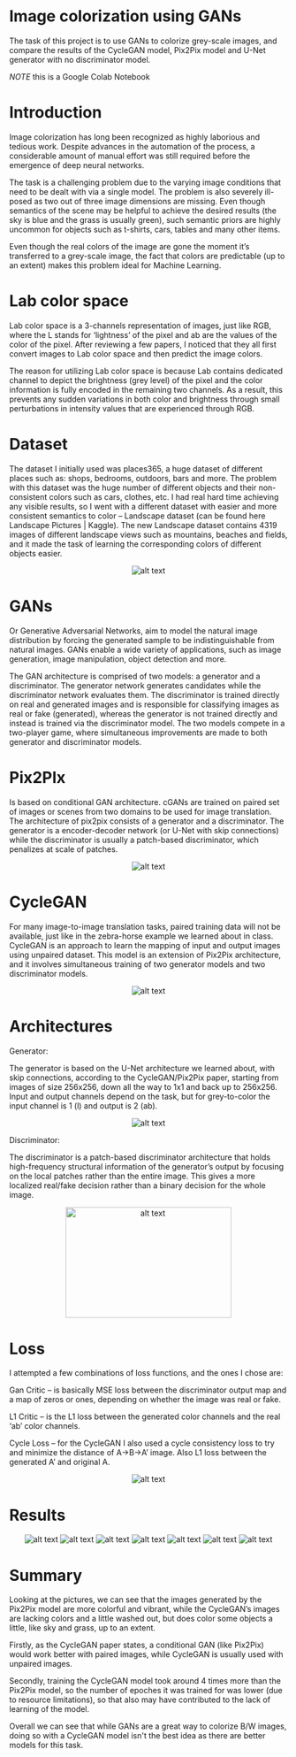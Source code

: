 # Image colorization using GANs

The task of this project is to use GANs to colorize grey-scale images, and compare the results of the CycleGAN model, Pix2Pix model and U-Net generator with no discriminator model.

*NOTE* this is a Google Colab Notebook

# Introduction

Image colorization has long been recognized as highly laborious and tedious work. Despite advances in the automation of the process, a considerable amount of manual effort was still required before the emergence of deep neural networks. 

The task is a challenging problem due to the varying image conditions that need to be dealt with via a single model. The problem is also severely ill-posed as two out of three image dimensions are missing. Even though semantics of the scene may be helpful to achieve the desired results (the sky is blue and the grass is usually green), such semantic priors are highly uncommon for objects such as t-shirts, cars, tables and many other items.

Even though the real colors of the image are gone the moment it’s transferred to a grey-scale image, the fact that colors are predictable (up to an extent) makes this problem ideal for Machine Learning.

# Lab color space

Lab color space is a 3-channels representation of images, just like RGB, where the L stands for ‘lightness’ of the pixel and ab are the values of the color of the pixel. After reviewing a few papers, I noticed that they all first convert images to Lab color space and then predict the image colors. 

The reason for utilizing Lab color space is because Lab contains dedicated channel to depict the brightness (grey level) of the pixel and the color information is fully encoded in the remaining two channels. As a result, this prevents any sudden variations in both color and brightness through small perturbations in intensity values that are experienced through RGB.

# Dataset

The dataset I initially used was places365, a huge dataset of different places such as: shops, bedrooms, outdoors, bars and more. 
The problem with this dataset was the huge number of different objects and their non-consistent colors such as cars, clothes, etc. 
I had real hard time achieving any visible results, so I went with a different dataset with easier and more consistent semantics to color – Landscape dataset (can be found here Landscape Pictures | Kaggle).
The new Landscape dataset contains 4319 images of different landscape views such as mountains, beaches and fields, and it made the task of learning the corresponding colors of different objects easier.

<p float="center" align="center">
  <img src="https://user-images.githubusercontent.com/66253761/137330568-4580adb8-8c5a-4f78-9fcb-cb9422400fe2.png" alt="alt text">
</p>

# GANs

Or Generative Adversarial Networks, aim to model the natural image distribution by forcing the generated sample to be indistinguishable from natural images. GANs enable a wide variety of applications, such as image generation, image manipulation, object detection and more.

The GAN architecture is comprised of two models: a generator and a discriminator. The generator network generates candidates while the discriminator network evaluates them.
The discriminator is trained directly on real and generated images and is responsible for classifying images as real or fake (generated), whereas the generator is not trained directly and instead is trained via the discriminator model.
The two models compete in a two-player game, where simultaneous improvements are made to both generator and discriminator models.

# Pix2PIx

Is based on conditional GAN architecture. cGANs are trained on paired set of images or scenes from two domains to be used for image translation. 
The architecture of pix2pix consists of a generator and a discriminator. The generator is a encoder-decoder network (or U-Net with skip connections) while the discriminator is usually a patch-based discriminator, which penalizes at scale of patches. 

<p float="center" align="center">
  <img src="https://user-images.githubusercontent.com/66253761/137331361-f1807257-6179-4a68-8155-968ecd821378.png" alt="alt text">
</p>

# CycleGAN

For many image-to-image translation tasks, paired training data will not be available, just like in the zebra-horse example we learned about in class. 
CycleGAN is an approach to learn the mapping of input and output images using unpaired dataset. 
This model is an extension of Pix2Pix architecture, and it involves simultaneous training of two generator models and two discriminator models.

<p float="center" align="center">
  <img src="https://user-images.githubusercontent.com/66253761/137331057-8651f528-8756-4796-bec2-0e26eef5d83f.png" alt="alt text">
</p>

# Architectures

Generator:

The generator is based on the U-Net architecture we learned about, with skip connections, according to the CycleGAN/Pix2Pix paper, starting from images of size 256x256, down all the way to 1x1 and back up to 256x256. 
Input and output channels depend on the task, but for grey-to-color the input channel is 1 (l) and output is 2 (ab).

<p float="center" align="center">
  <img src="https://user-images.githubusercontent.com/66253761/137330475-0e029404-1c83-46a9-8f5d-e7ce64b05860.png" alt="alt text">
</p>

Discriminator:

The discriminator is a patch-based discriminator architecture that holds high-frequency structural information of the generator’s output by focusing on the local patches rather than the entire image. This gives a more localized real/fake decision rather than a binary decision for the whole image.

<p float="center" align="center">
  <img src="https://user-images.githubusercontent.com/66253761/137330461-172a7a48-e7c7-4a25-96ec-3673b3b76f0e.png" alt="alt text" width="300" height="200">
</p>

# Loss

I attempted a few combinations of loss functions, and the ones I chose are:

Gan Critic – is basically MSE loss between the discriminator output map and a map of zeros or ones, depending on whether the image was real or fake.

L1 Critic – is the L1 loss between the generated color channels and the real ‘ab’ color channels.

Cycle Loss – for the CycleGAN I also used a cycle consistency loss to try and minimize the distance of A->B->A’ image. Also L1 loss between the generated A’ and original A.

<p float="center" align="center">
  <img src="https://user-images.githubusercontent.com/66253761/137332162-51f5a9a4-4355-462c-b5e7-86e1527d2ff1.png" alt="alt text">
</p>

# Results

<p float="center" align="center">
  <img src="https://user-images.githubusercontent.com/66253761/137333159-bfa213d1-0985-4716-b317-419cc7ce9b0d.png" alt="alt text">
  <img src="https://user-images.githubusercontent.com/66253761/137333388-97ac387f-5156-4101-95bd-ecca9dcb55b7.png" alt="alt text">
  <img src="https://user-images.githubusercontent.com/66253761/137333510-5f94d0f2-7aba-44d0-a7b2-df84c7d97aee.png" alt="alt text">
  <img src="https://user-images.githubusercontent.com/66253761/137333611-ad68e789-f0ee-4e37-b2c3-12bbf34d9b11.png" alt="alt text">
  <img src="https://user-images.githubusercontent.com/66253761/137333700-50da6841-af3a-4f19-a4f2-e074dd2dd256.png" alt="alt text">
  <img src="https://user-images.githubusercontent.com/66253761/137333814-dad10b50-b0f0-458e-abd5-4940539aeaba.png" alt="alt text">
  <img src="https://user-images.githubusercontent.com/66253761/137334063-0cafc7ea-dac6-4be5-b055-19b13144538e.png" alt="alt text">
</p>

# Summary

Looking at the pictures, we can see that the images generated by the Pix2Pix model are more colorful and vibrant, while the CycleGAN’s images are lacking colors and a little washed out, but does color some objects a little, like sky and grass, up to an extent. 

Firstly, as the CycleGAN paper states, a conditional GAN (like Pix2Pix) would work better with paired images, while CycleGAN is usually used with unpaired images.

Secondly, training the CycleGAN model took around 4 times more than the Pix2Pix model, so the number of epoches it was trained for was lower (due to resource limitations), so that also may have contributed to the lack of learning of the model.

Overall we can see that while GANs are a great way to colorize B/W images, doing so with a CycleGAN model isn't the best idea as there are better models for this task.
